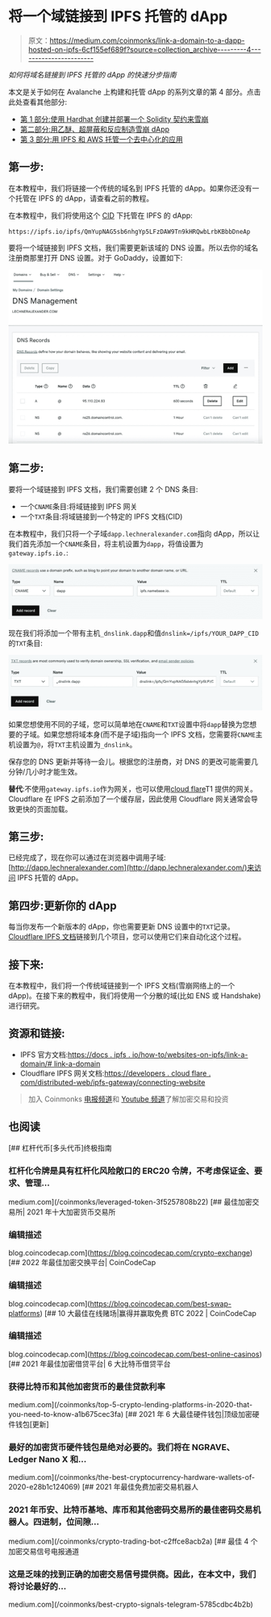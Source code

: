 # 将一个域链接到 IPFS 托管的 dApp

> 原文：<https://medium.com/coinmonks/link-a-domain-to-a-dapp-hosted-on-ipfs-6cf155ef689f?source=collection_archive---------4----------------------->

*如何将域名链接到 IPFS 托管的 dApp 的快速分步指南*

本文是关于如何在 Avalanche 上构建和托管 dApp 的系列文章的第 4 部分。点击此处查看其他部分:

*   [第 1 部分:使用 Hardhat 创建并部署一个 Solidity 契约来雪崩](/@a.a.lechner/create-and-deploy-a-solidity-contract-to-avalanche-with-hardhat-2c5cd5e4fa93)
*   [第二部分:用乙醚、超屏蔽和反应制造雪崩 dApp](/@a.a.lechner/create-an-avalanche-dapp-with-ethers-metamask-and-react-342d8d22cb30)
*   [第 3 部分:用 IPFS 和 AWS 托管一个去中心化的应用](/@a.a.lechner/host-a-decentralised-application-with-ipfs-and-aws-1c8e147284ce)

## 第一步:

在本教程中，我们将链接一个传统的域名到 IPFS 托管的 dApp。如果你还没有一个托管在 IPFS 的 dApp，请查看之前的教程。

在本教程中，我们将使用这个 [CID](https://docs.ipfs.io/concepts/content-addressing/) 下托管在 IPFS 的 dApp:

```
https://ipfs.io/ipfs/QmYupNAG5sb6nhgYp5LFzDAW9Tn9kHRQwbLrbKBbbDneAp
```

要将一个域链接到 IPFS 文档，我们需要更新该域的 DNS 设置。所以去你的域名注册商那里打开 DNS 设置。对于 GoDaddy，设置如下:

![](img/7e8b9436c105894e430da923566bcc94.png)

## 第二步:

要将一个域链接到 IPFS 文档，我们需要创建 2 个 DNS 条目:

*   一个`CNAME`条目:将域链接到 IPFS 网关
*   一个`TXT`条目:将域链接到一个特定的 IPFS 文档(CID)

在本教程中，我们只将一个子域`dapp.lechneralexander.com`指向 dApp，所以让我们首先添加一个`CNAME`条目，将主机设置为`dapp`，将值设置为`gateway.ipfs.io.`:

![](img/184dda3443138e28d879c365b653cf5e.png)

现在我们将添加一个带有主机`_dnslink.dapp`和值`dnslink=/ipfs/YOUR_DAPP_CID`的`TXT`条目:

![](img/ba24b2228cc82be9568d0d32f8e7bd6c.png)

如果您想使用不同的子域，您可以简单地在`CNAME`和`TXT`设置中将`dapp`替换为您想要的子域。如果您想将域本身(而不是子域)指向一个 IPFS 文档，您需要将`CNAME`主机设置为`@`，将`TXT`主机设置为`_dnslink`。

保存您的 DNS 更新并等待一会儿。根据您的注册商，对 DNS 的更改可能需要几分钟/几小时才能生效。

**替代**:不使用`gateway.ipfs.io`作为网关，也可以使用[cloud flare](https://developers.cloudflare.com/distributed-web/ipfs-gateway/connecting-website#connecting-to-cloudflares-gateway)T1 提供的网关。Cloudflare 在 IPFS 之前添加了一个缓存层，因此使用 Cloudflare 网关通常会导致更快的页面加载。

## 第三步:

已经完成了，现在你可以通过在浏览器中调用子域:[http://dapp.lechneralexander.com](http://dapp.lechneralexander.com/)来访问 IPFS 托管的 dApp。

## 第四步:更新你的 dApp

每当你发布一个新版本的 dApp，你也需要更新 DNS 设置中的`TXT`记录。 [Cloudflare IPFS 文档](https://developers.cloudflare.com/distributed-web/ipfs-gateway/automated-deployment)链接到几个项目，您可以使用它们来自动化这个过程。

## 接下来:

在本教程中，我们将一个传统域链接到一个 IPFS 文档(雪崩网络上的一个 dApp)。在接下来的教程中，我们将使用一个分散的域(比如 ENS 或 Handshake)进行研究。

## 资源和链接:

*   IPFS 官方文档:[https://docs . ipfs . io/how-to/websites-on-ipfs/link-a-domain/# link-a-domain](https://docs.ipfs.io/how-to/websites-on-ipfs/link-a-domain/#link-a-domain)
*   Cloudflare IPFS 网关文档:[https://developers . cloud flare . com/distributed-web/ipfs-gateway/connecting-website](https://developers.cloudflare.com/distributed-web/ipfs-gateway/connecting-website)

> 加入 Coinmonks [电报频道](https://t.me/coincodecap)和 [Youtube 频道](https://www.youtube.com/c/coinmonks/videos)了解加密交易和投资

## 也阅读

[](/coinmonks/leveraged-token-3f5257808b22) [## 杠杆代币[多头代币]终极指南

### 杠杆化令牌是具有杠杆化风险敞口的 ERC20 令牌，不考虑保证金、要求、管理…

medium.com](/coinmonks/leveraged-token-3f5257808b22) [](https://blog.coincodecap.com/crypto-exchange) [## 最佳加密交易所| 2021 年十大加密货币交易所

### 编辑描述

blog.coincodecap.com](https://blog.coincodecap.com/crypto-exchange) [](https://blog.coincodecap.com/best-swap-platforms) [## 2022 年最佳加密交换平台| CoinCodeCap

### 编辑描述

blog.coincodecap.com](https://blog.coincodecap.com/best-swap-platforms) [](https://blog.coincodecap.com/best-online-casinos) [## 10 大最佳在线赌场|赢得并赢取免费 BTC 2022 | CoinCodeCap

### 编辑描述

blog.coincodecap.com](https://blog.coincodecap.com/best-online-casinos) [](/coinmonks/top-5-crypto-lending-platforms-in-2020-that-you-need-to-know-a1b675cec3fa) [## 2021 年最佳加密借贷平台| 6 大比特币借贷平台

### 获得比特币和其他加密货币的最佳贷款利率

medium.com](/coinmonks/top-5-crypto-lending-platforms-in-2020-that-you-need-to-know-a1b675cec3fa) [](/coinmonks/the-best-cryptocurrency-hardware-wallets-of-2020-e28b1c124069) [## 2021 年 6 大最佳硬件钱包|顶级加密硬件钱包[更新]

### 最好的加密货币硬件钱包是绝对必要的。我们将在 NGRAVE、Ledger Nano X 和…

medium.com](/coinmonks/the-best-cryptocurrency-hardware-wallets-of-2020-e28b1c124069) [](/coinmonks/crypto-trading-bot-c2ffce8acb2a) [## 2021 年最佳免费加密交易机器人

### 2021 年币安、比特币基地、库币和其他密码交易所的最佳密码交易机器人。四进制，位间隙…

medium.com](/coinmonks/crypto-trading-bot-c2ffce8acb2a) [](/coinmonks/best-crypto-signals-telegram-5785cdbc4b2b) [## 最佳 4 个加密交易信号电报通道

### 这是乏味的找到正确的加密交易信号提供商。因此，在本文中，我们将讨论最好的…

medium.com](/coinmonks/best-crypto-signals-telegram-5785cdbc4b2b)